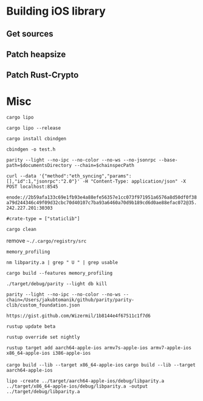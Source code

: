 # Building iOS library

## Get sources

## Patch heapsize

## Patch Rust-Crypto  

# Misc
`cargo lipo`

`cargo lipo --release`

`cargo install cbindgen`

`cbindgen -o test.h`

`parity --light --no-ipc --no-color --no-ws --no-jsonrpc --base-path=$documentsDirectory --chain=$chainspecPath`

`curl --data '{"method":"eth_syncing","params":[],"id":1,"jsonrpc":"2.0"}' -H "Content-Type: application/json" -X POST localhost:8545`

`enode://2b59afa133c69e1fb93e4a88efe56357e1cc073f971951a6576a8d50df0f38a79d244346c49f09d32cbc70d40107c7ba93a6460a70d9b189cd6d0ae88efac072@35.242.227.201:30303`

`#crate-type = ["staticlib"]`

`cargo clean`

remove `~./.cargo/registry/src`

`memory_profiling`

`nm libparity.a | grep " U " | grep usable`

`cargo build --features memory_profiling`

`./target/debug/parity --light db kill`

`parity --light --no-ipc --no-color --no-ws --chain=/Users/jakubtomanik/github/parity/parity-clib/custom_foundation.json`

`https://gist.github.com/Wizermil/1b8144e4f67511c1f7d6`

`rustup update beta`

`rustup override set nightly`

`rustup target add aarch64-apple-ios armv7s-apple-ios armv7-apple-ios x86_64-apple-ios i386-apple-ios`

`cargo build --lib --target x86_64-apple-ios`
`cargo build --lib --target aarch64-apple-ios`

`lipo -create ../target/aarch64-apple-ios/debug/libparity.a ../target/x86_64-apple-ios/debug/libparity.a -output ../target/debug/libparity.a`
